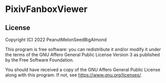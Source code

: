 # PixivFanboxViewer

## License

Copyright (C) 2022 PeanutMelonSeedBigAlmond

This program is free software: you can redistribute it and/or modify it under the terms of the GNU Affero General Public License Version 3 as published by the Free Software Foundation.

You should have received a copy of the GNU Affero General Public License along with this program. If not, see https://www.gnu.org/licenses/.
